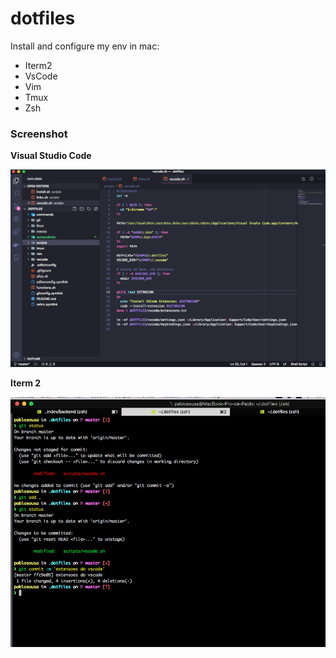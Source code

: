 # dotfiles

Install and configure my env in mac:

- Iterm2
- VsCode
- Vim
- Tmux
- Zsh

### Screenshot

**Visual Studio Code**

![**VsCode**](https://github.com/p2sousa/dotfiles/raw/master/screenshots/vscode.png)


**Iterm 2**

![**Terminal**](https://github.com/p2sousa/dotfiles/raw/master/screenshots/iterm2.png)
